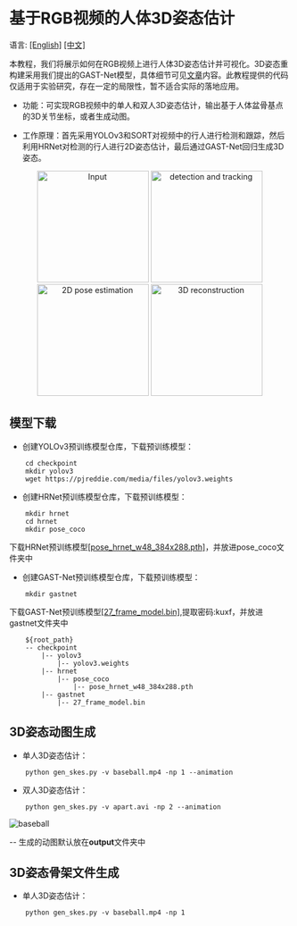 # 基于RGB视频的人体3D姿态估计
语言: [[English]](INFERENCE_EN.md) [[中文]](INFERENCE_CH.md)

本教程，我们将展示如何在RGB视频上进行人体3D姿态估计并可视化。3D姿态重构建采用我们提出的GAST-Net模型，具体细节可见[文章](https://arxiv.org/abs/2003.14179)内容。此教程提供的代码仅适用于实验研究，存在一定的局限性，暂不适合实际的落地应用。

- 功能：可实现RGB视频中的单人和双人3D姿态估计，输出基于人体盆骨基点的3D关节坐标，或者生成动图。

- 工作原理：首先采用YOLOv3和SORT对视频中的行人进行检测和跟踪，然后利用HRNet对检测的行人进行2D姿态估计，最后通过GAST-Net回归生成3D姿态。

<div align=center>
    <img src="./image/input.png" width="200" alt="Input">      <img src="./image/detection_tracking.png" width="200" alt="detection and tracking">      <img src="./image/pose_estimation.png" width="200" alt="2D pose estimation">      <img src="./image/reconstruction.png" width="200" alt="3D reconstruction">
</div>


## 模型下载

- 创建YOLOv3预训练模型仓库，下载预训练模型：
``` cd root_path
    cd checkpoint
    mkdir yolov3
    wget https://pjreddie.com/media/files/yolov3.weights
```


- 创建HRNet预训练模型仓库，下载预训练模型：
``` cd checkpoint
    mkdir hrnet
    cd hrnet
    mkdir pose_coco
```
下载HRNet预训练模型[[pose_hrnet_w48_384x288.pth]](https://github.com/leoxiaobin/deep-high-resolution-net.pytorch)，并放进pose_coco文件夹中


- 创建GAST-Net预训练模型仓库，下载预训练模型：
``` cd checkpoint
    mkdir gastnet
```
下载GAST-Net预训练模型[[27_frame_model.bin]](https://pan.baidu.com/s/1tLCCm5l7izffziaNERGp0w),提取密码:kuxf，并放进gastnet文件夹中

```
    ${root_path}
    -- checkpoint
        |-- yolov3
            |-- yolov3.weights
        |-- hrnet
            |-- pose_coco
                |-- pose_hrnet_w48_384x288.pth
        |-- gastnet
            |-- 27_frame_model.bin
```
## 3D姿态动图生成
- 单人3D姿态估计：
```
    python gen_skes.py -v baseball.mp4 -np 1 --animation
```
- 双人3D姿态估计：
```
    python gen_skes.py -v apart.avi -np 2 --animation
```
![baseball](./image/WalkApart.gif)

-- 生成的动图默认放在**output**文件夹中


## 3D姿态骨架文件生成
- 单人3D姿态估计：
```
    python gen_skes.py -v baseball.mp4 -np 1
```
